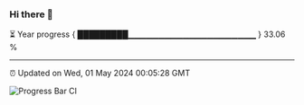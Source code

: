 ### Hi there 👋

⏳ Year progress { █████████▁▁▁▁▁▁▁▁▁▁▁▁▁▁▁▁▁▁▁▁▁ } 33.06 %

---

⏰ Updated on Wed, 01 May 2024 00:05:28 GMT

![Progress Bar CI](https://github.com/liununu/liununu/workflows/Progress%20Bar%20CI/badge.svg)
